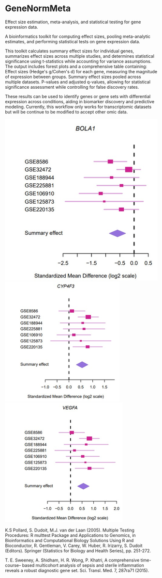 # GeneNormMeta
Effect size estimation, meta-analysis, and statistical testing for gene expression data.

A bioinformatics toolkit for computing effect sizes, pooling meta-analytic estimates, and performing statistical tests on gene expression data. 

This toolkit calculates summary effect sizes for individual genes, summarizes effect sizes across multiple studies, and determines statistical significance using t-statistics while accounting for variance assumptions. The output includes forest plots and a comprehensive table containing:
Effect sizes (Hedge's g/Cohen's d) for each gene, measuring the magnitude of expression between groups.
Summary effect sizes pooled across multiple datasets.
P-values and adjusted q-values, allowing for statistical significance assessment while controlling for false discovery rates.

These results can be used to identify genes or gene sets with differential expression across conditions, aiding in biomarker discovery and predictive modeling. Currently, this workflow only works for transcriptomic datasets but will be continue to be modified to accept other omic data.

![meta_res_example](BOLA1.jpg)
![meta_res_example](CYP4F3.jpg)
![meta_res_example](VEGFA.jpg)





K.S Pollard, S. Dudoit, M.J. van der Laan (2005). Multiple Testing Procedures: R multtest Package and
  Applications to Genomics, in Bioinformatics and Computational Biology Solutions Using R and Bioconductor,
  R. Gentleman, V. Carey, W. Huber, R. Irizarry, S. Dudoit (Editors). Springer (Statistics for Biology and
  Health Series), pp. 251-272.

T. E. Sweeney, A. Shidham, H. R. Wong, P. Khatri, A comprehensive time-course–
based multicohort analysis of sepsis and sterile inflammation reveals a robust diagnostic
gene set. Sci. Transl. Med. 7, 287ra71 (2015).

